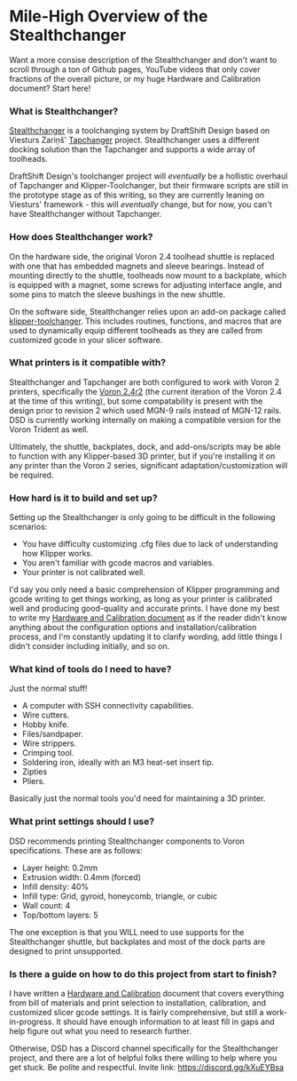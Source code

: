 # Mile-High Overview of the Stealthchanger

Want a more consise description of the Stealthchanger and don't want to scroll through a ton of Github pages, YouTube videos that only cover fractions of the overall picture, or my huge Hardware and Calibration document? Start here!

### What is Stealthchanger?
[Stealthchanger](https://github.com/DraftShift/StealthChanger) is a toolchanging system by DraftShift Design based on Viesturs Zariņš' [Tapchanger](https://github.com/viesturz/tapchanger) project. Stealthchanger uses a different docking solution than the Tapchanger and supports a wide array of toolheads.

DraftShift Design's toolchanger project will _eventually_ be a hollistic overhaul of Tapchanger and Klipper-Toolchanger, but their firmware scripts are still in the prototype stage as of this writing, so they are currently leaning on Viesturs' framework - this will _eventually_ change, but for now, you can't have Stealthchanger without Tapchanger.


### How does Stealthchanger work?
On the hardware side, the original Voron 2.4 toolhead shuttle is replaced with one that has embedded magnets and sleeve bearings. Instead of mounting directly to the shuttle, toolheads now mount to a backplate, which is equipped with a magnet, some screws for adjusting interface angle, and some pins to match the sleeve bushings in the new shuttle.

On the software side, Stealthchanger relies upon an add-on package called [klipper-toolchanger](https://github.com/viesturz/klipper-toolchanger). This includes routines, functions, and macros that are used to dynamically equip different toolheads as they are called from customized gcode in your slicer software.


### What printers is it compatible with?
Stealthchanger and Tapchanger are both configured to work with Voron 2 printers, specifically the [Voron 2.4r2](https://vorondesign.com/voron2.4) (the current iteration of the Voron 2.4 at the time of this writing), but some compatability is present with the design prior to revision 2 which used MGN-9 rails instead of MGN-12 rails. DSD is currently working internally on making a compatible version for the Voron Trident as well.

Ultimately, the shuttle, backplates, dock, and add-ons/scripts may be able to function with any Klipper-based 3D printer, but if you're installing it on any printer than the Voron 2 series, significant adaptation/customization will be required.


### How hard is it to build and set up?
Setting up the Stealthchanger is only going to be difficult in the following scenarios:
- You have difficulty customizing .cfg files due to lack of understanding how Klipper works.
- You aren't familiar with gcode macros and variables.
- Your printer is not calibrated well.

I'd say you only need a basic comprehension of Klipper programming and gcode writing to get things working, as long as your printer is calibrated well and producing good-quality and accurate prints. I have done my best to write my [Hardware and Calibration document](https://github.com/EasterWorks/Cergs-Stealthchanger/blob/main/Hardware-And-Calibration.md) as if the reader didn't know anything about the configuration options and installation/calibration process, and I'm constantly updating it to clarify wording, add little things I didn't consider including initially, and so on.


### What kind of tools do I need to have?
Just the normal stuff!
- A computer with SSH connectivity capabilities.
- Wire cutters.
- Hobby knife.
- Files/sandpaper.
- Wire strippers.
- Crimping tool.
- Soldering iron, ideally with an M3 heat-set insert tip.
- Zipties
- Pliers.

Basically just the normal tools you'd need for maintaining a 3D printer.


### What print settings should I use?
DSD recommends printing Stealthchanger components to Voron specifications. These are as follows:
- Layer height: 0.2mm
- Extrusion width: 0.4mm (forced)
- Infill density: 40%
- Infill type: Grid, gyroid, honeycomb, triangle, or cubic
- Wall count: 4
- Top/bottom layers: 5

The one exception is that you WILL need to use supports for the Stealthchanger shuttle, but backplates and most of the dock parts are designed to print unsupported.


### Is there a guide on how to do this project from start to finish?

I have written a [Hardware and Calibration](https://github.com/EasterWorks/Cergs-Stealthchanger/blob/main/Hardware-And-Calibration.md) document that covers everything from bill of materials and print selection to installation, calibration, and customized slicer gcode settings. It is fairly comprehensive, but still a work-in-progress. It should have enough information to at least fill in gaps and help figure out what you need to research further.

Otherwise, DSD has a Discord channel specifically for the Stealthchanger project, and there are a lot of helpful folks there willing to help where you get stuck. Be polite and respectful. Invite link: https://discord.gg/kXuEYBsa 
